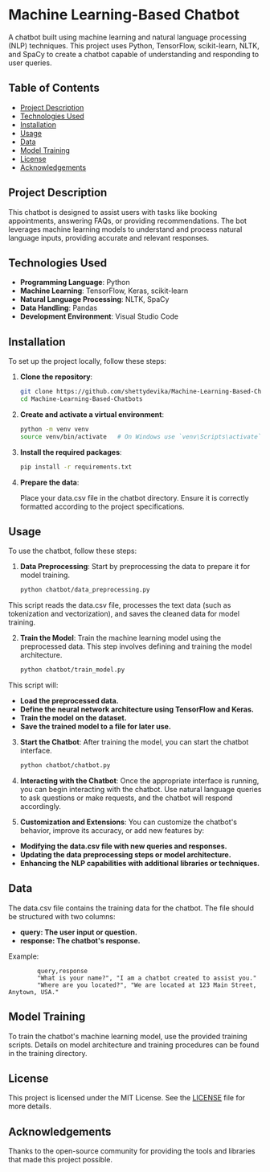 # Machine Learning-Based Chatbot

A chatbot built using machine learning and natural language processing (NLP) techniques. This project uses Python, TensorFlow, scikit-learn, NLTK, and SpaCy to create a chatbot capable of understanding and responding to user queries.

## Table of Contents

- [Project Description](#project-description)
- [Technologies Used](#technologies-used)
- [Installation](#installation)
- [Usage](#usage)
- [Data](#data)
- [Model Training](#model-training)
- [License](#license)
- [Acknowledgements](#acknowledgements)

## Project Description

This chatbot is designed to assist users with tasks like booking appointments, answering FAQs, or providing recommendations. The bot leverages machine learning models to understand and process natural language inputs, providing accurate and relevant responses.

## Technologies Used

- **Programming Language**: Python
- **Machine Learning**: TensorFlow, Keras, scikit-learn
- **Natural Language Processing**: NLTK, SpaCy
- **Data Handling**: Pandas
- **Development Environment**: Visual Studio Code

## Installation

To set up the project locally, follow these steps:

1. **Clone the repository**:
   ```sh
   git clone https://github.com/shettydevika/Machine-Learning-Based-Chatbots.git
   cd Machine-Learning-Based-Chatbots

2. **Create and activate a virtual environment**:
   ```sh
   python -m venv venv
   source venv/bin/activate   # On Windows use `venv\Scripts\activate`

3. **Install the required packages**:
   ```sh
   pip install -r requirements.txt

4. **Prepare the data**:
   
   Place your data.csv file in the chatbot directory. Ensure it is correctly formatted according to the project specifications.

## Usage

To use the chatbot, follow these steps:

1. **Data Preprocessing**:
   Start by preprocessing the data to prepare it for model training.

   ```sh
   python chatbot/data_preprocessing.py

This script reads the data.csv file, processes the text data (such as tokenization and vectorization), and saves the cleaned data for model training.

2. **Train the Model**:
   Train the machine learning model using the preprocessed data. This step involves defining and training the model architecture.
      ```sh
      python chatbot/train_model.py

This script will:

- **Load the preprocessed data.**
- **Define the neural network architecture using TensorFlow and Keras.**
- **Train the model on the dataset.**
- **Save the trained model to a file for later use.**

3. **Start the Chatbot**:
   After training the model, you can start the chatbot interface. 

   ```sh
   python chatbot/chatbot.py

4. **Interacting with the Chatbot**:
   Once the appropriate interface is running, you can begin interacting with the chatbot. Use natural language queries to ask questions or make requests, and the chatbot will respond accordingly.

5. **Customization and Extensions**:
You can customize the chatbot's behavior, improve its accuracy, or add new features by:

- **Modifying the data.csv file with new queries and responses.**
- **Updating the data preprocessing steps or model architecture.**
- **Enhancing the NLP capabilities with additional libraries or techniques.**

## Data

The data.csv file contains the training data for the chatbot. The file should be structured with two columns:

- **query: The user input or question.**
- **response: The chatbot's response.**

Example:
     
            query,response
            "What is your name?", "I am a chatbot created to assist you."
            "Where are you located?", "We are located at 123 Main Street, Anytown, USA."


## Model Training

To train the chatbot's machine learning model, use the provided training scripts. Details on model architecture and training procedures can be found in the training directory.

## License

This project is licensed under the MIT License. See the [LICENSE](LICENSE) file for more details.

## Acknowledgements

Thanks to the open-source community for providing the tools and libraries that made this project possible.
